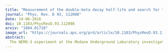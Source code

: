 ```yaml
---
title: "Measurement of the double-beta decay half-life and search for the neutrinoless double-beta decay of $^{48}$Ca with the NEMO-3 detector"
journal: "Phys. Rev. D 93, 112008"
date: 14-06-2016
doi: 10.1103/PhysRevD.93.112008
arxiv: "1604.01710"
image_url: "https://journals.aps.org/prd/article/10.1103/PhysRevD.93.112008/figures/5/medium"
abstract: 
  The NEMO-3 experiment at the Modane Underground Laboratory investigates the double-beta decay of $^{48}$Ca. Using 5.25 yr of data recorded with a 6.99 g sample of $^{48}$Ca, approximately 150 double-beta decay candidate events are selected with a signal-to-background ratio greater than 3. The half-life for the two-neutrino double-beta decay of $^{48}$Ca is measured to be $T^{2\nu}_{1/2} = \left[6.4 ^{+0.7}_{-0.6}(\textrm{stat})^{+1.2}_{-0.9} (\textrm{syst})\right]\times 10^{19}$ yr. A search for neutrinoless double-beta decay of $^{48}$Ca yields a null result, and a corresponding lower limit on the half-life is found to be $T_{1/2}^{0\nu}\geq 2.0\times 10^{22}$ at 90% confidence level, translating into an upper limit on the effective Majorana neutrino mass of $\left < m_{\beta\beta} \right > \leq 6.0-26$ eV, with the range reflecting different nuclear matrix element calculations. Limits are also set on models involving Majoron emission and right-handed currents.
---
```

